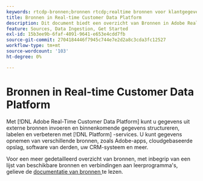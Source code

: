 ```yaml
---
keywords: rtcdp-bronnen;bronnen rtcdp;realtime bronnen voor klantgegevensplatform
title: Bronnen in Real-time Customer Data Platform
description: Dit document biedt een overzicht van Bronnen in Adobe Real-time Customer Data Platform
feature: Sources, Data Ingestion, Get Started
exl-id: 15b3ee9b-6faf-4091-9641-e653e4cdd7fb
source-git-commit: 2704184446f7945c744e7e2d2a8c3cda3fc12527
workflow-type: tm+mt
source-wordcount: '103'
ht-degree: 0%

---
```


# Bronnen in Real-time Customer Data Platform

Met [!DNL Adobe Real-Time Customer Data Platform] kunt u gegevens uit externe bronnen invoeren en binnenkomende gegevens structureren, labelen en verbeteren met [!DNL Platform] -services. U kunt gegevens opnemen van verschillende bronnen, zoals Adobe-apps, cloudgebaseerde opslag, software van derden, uw CRM-systeem en meer.

Voor een meer gedetailleerd overzicht van bronnen, met inbegrip van een lijst van beschikbare bronnen en verbindingen aan leerprogramma&#39;s, gelieve de [ documentatie van bronnen ](../../sources/home.md) te lezen.
